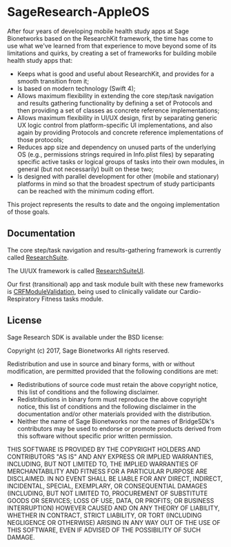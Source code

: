 # SageResearch-AppleOS

After four years of developing mobile health study apps at Sage Bionetworks based on the ResearchKit framework, the time has come to use what we've learned from that experience to move beyond some of its limitations and quirks, by creating a set of frameworks for building mobile health study apps that:

- Keeps what is good and useful about ResearchKit, and provides for a smooth transition from it;
- Is based on modern technology (Swift 4);
- Allows maximum flexibility in extending the core step/task navigation and results gathering functionality by defining a set of Protocols and then providing a set of classes as concrete reference implementations;
- Allows maximum flexibility in UI/UX design, first by separating generic UX logic control from platform-specific UI implementations, and also again by providing Protocols and concrete reference implementations of those protocols;
- Reduces app size and dependency on unused parts of the underlying OS (e.g., permissions strings required in Info.plist files) by separating specific active tasks or logical groups of tasks into their own modules, in general (but not necessarily) built on these two;
- Is designed with parallel development for other (mobile and stationary) platforms in mind so that the broadest spectrum of study participants can be reached with the minimum coding effort.

This project represents the results to date and the ongoing implementation of those goals.

## Documentation

The core step/task navigation and results-gathering framework is currently called [ResearchSuite](https://erin-mounts.github.io/sageresearch/documentation/researchsuite).

The UI/UX framework is called [ResearchSuiteUI](https://erin-mounts.github.io/sageresearch/documentation/researchsuiteui).

Our first (transitional) app and task module built with these new frameworks is [CRFModuleValidation](https://github.com/Sage-Bionetworks/CRFValidationApp), being used to clinically validate our Cardio-Respiratory Fitness tasks module.

## License

Sage Research SDK is available under the BSD license:

Copyright (c) 2017, Sage Bionetworks
All rights reserved.

Redistribution and use in source and binary forms, with or without
modification, are permitted provided that the following conditions are met:
* Redistributions of source code must retain the above copyright
notice, this list of conditions and the following disclaimer.
* Redistributions in binary form must reproduce the above copyright
notice, this list of conditions and the following disclaimer in the
documentation and/or other materials provided with the distribution.
* Neither the name of Sage Bionetworks nor the names of BridgeSDk's
contributors may be used to endorse or promote products derived from
this software without specific prior written permission.

THIS SOFTWARE IS PROVIDED BY THE COPYRIGHT HOLDERS AND CONTRIBUTORS "AS IS" AND
ANY EXPRESS OR IMPLIED WARRANTIES, INCLUDING, BUT NOT LIMITED TO, THE IMPLIED
WARRANTIES OF MERCHANTABILITY AND FITNESS FOR A PARTICULAR PURPOSE ARE
DISCLAIMED. IN NO EVENT SHALL <COPYRIGHT HOLDER> BE LIABLE FOR ANY
DIRECT, INDIRECT, INCIDENTAL, SPECIAL, EXEMPLARY, OR CONSEQUENTIAL DAMAGES
(INCLUDING, BUT NOT LIMITED TO, PROCUREMENT OF SUBSTITUTE GOODS OR SERVICES;
LOSS OF USE, DATA, OR PROFITS; OR BUSINESS INTERRUPTION) HOWEVER CAUSED AND
ON ANY THEORY OF LIABILITY, WHETHER IN CONTRACT, STRICT LIABILITY, OR TORT
(INCLUDING NEGLIGENCE OR OTHERWISE) ARISING IN ANY WAY OUT OF THE USE OF THIS
SOFTWARE, EVEN IF ADVISED OF THE POSSIBILITY OF SUCH DAMAGE.
